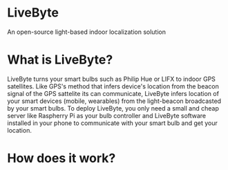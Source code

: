 # LiveByte
An open-source light-based indoor localization solution

# What is LiveByte?
LiveByte turns your smart bulbs such as Philip Hue or LIFX to indoor GPS satellites. Like GPS's method that infers device's location from the beacon signal of the GPS sattelite its can communicate, LiveByte infers location of your smart devices (mobile, wearables) from the light-beacon broadcasted by your smart bulbs. To deploy LiveByte, you only need a small and cheap server like Raspherry Pi as your bulb controller and LiveByte software installed in your phone to communicate with your smart bulb and get your location. 
# How does it work?
